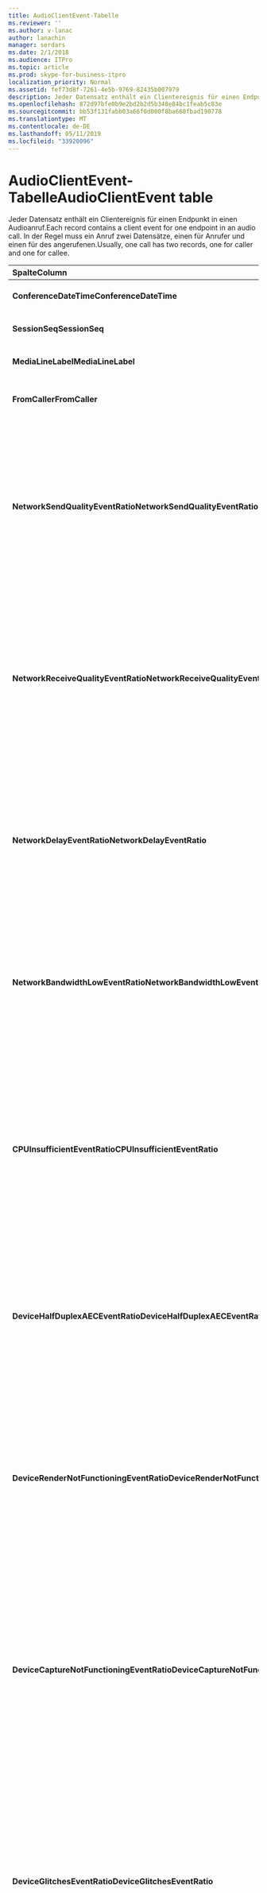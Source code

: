 ```yaml
---
title: AudioClientEvent-Tabelle
ms.reviewer: ''
ms.author: v-lanac
author: lanachin
manager: serdars
ms.date: 2/1/2018
ms.audience: ITPro
ms.topic: article
ms.prod: skype-for-business-itpro
localization_priority: Normal
ms.assetid: fef73d8f-7261-4e5b-9769-82435b007979
description: Jeder Datensatz enthält ein Clientereignis für einen Endpunkt in einen Audioanruf. In der Regel muss ein Anruf zwei Datensätze, einen für Anrufer und einen für des angerufenen.
ms.openlocfilehash: 872d97bfe0b9e2bd2b2d5b348e84bc1feab5c83e
ms.sourcegitcommit: bb53f131fabb03a66f0d000f8ba668fbad190778
ms.translationtype: MT
ms.contentlocale: de-DE
ms.lasthandoff: 05/11/2019
ms.locfileid: "33920096"
---
```

# <a name="audioclientevent-table"></a><span data-ttu-id="e067c-104">AudioClientEvent-Tabelle</span><span class="sxs-lookup"><span data-stu-id="e067c-104">AudioClientEvent table</span></span>
 
<span data-ttu-id="e067c-105">Jeder Datensatz enthält ein Clientereignis für einen Endpunkt in einen Audioanruf.</span><span class="sxs-lookup"><span data-stu-id="e067c-105">Each record contains a client event for one endpoint in an audio call.</span></span> <span data-ttu-id="e067c-106">In der Regel muss ein Anruf zwei Datensätze, einen für Anrufer und einen für des angerufenen.</span><span class="sxs-lookup"><span data-stu-id="e067c-106">Usually, one call has two records, one for caller and one for callee.</span></span>
  
|<span data-ttu-id="e067c-107">**Spalte**</span><span class="sxs-lookup"><span data-stu-id="e067c-107">**Column**</span></span>|<span data-ttu-id="e067c-108">**Datentyp**</span><span class="sxs-lookup"><span data-stu-id="e067c-108">**Data Type**</span></span>|<span data-ttu-id="e067c-109">**Schlüssel/Index**</span><span class="sxs-lookup"><span data-stu-id="e067c-109">**Key/Index**</span></span>|<span data-ttu-id="e067c-110">**Details**</span><span class="sxs-lookup"><span data-stu-id="e067c-110">**Details**</span></span>|
|:-----|:-----|:-----|:-----|
|<span data-ttu-id="e067c-111">**ConferenceDateTime**</span><span class="sxs-lookup"><span data-stu-id="e067c-111">**ConferenceDateTime**</span></span> <br/> |<span data-ttu-id="e067c-112">datetime</span><span class="sxs-lookup"><span data-stu-id="e067c-112">datetime</span></span>  <br/> |<span data-ttu-id="e067c-113">Primary</span><span class="sxs-lookup"><span data-stu-id="e067c-113">Primary</span></span>  <br/> |<span data-ttu-id="e067c-114">Verweis von der [MediaLine-Tabelle](medialine-0.md).</span><span class="sxs-lookup"><span data-stu-id="e067c-114">Referenced from the [MediaLine table](medialine-0.md).</span></span>  <br/> |
|<span data-ttu-id="e067c-115">**SessionSeq**</span><span class="sxs-lookup"><span data-stu-id="e067c-115">**SessionSeq**</span></span> <br/> |<span data-ttu-id="e067c-116">int</span><span class="sxs-lookup"><span data-stu-id="e067c-116">int</span></span>  <br/> |<span data-ttu-id="e067c-117">Primary</span><span class="sxs-lookup"><span data-stu-id="e067c-117">Primary</span></span>  <br/> |<span data-ttu-id="e067c-118">Verweis von der [MediaLine-Tabelle](medialine-0.md).</span><span class="sxs-lookup"><span data-stu-id="e067c-118">Referenced from the [MediaLine table](medialine-0.md).</span></span>  <br/> |
|<span data-ttu-id="e067c-119">**MediaLineLabel**</span><span class="sxs-lookup"><span data-stu-id="e067c-119">**MediaLineLabel**</span></span> <br/> |<span data-ttu-id="e067c-120">tinyint</span><span class="sxs-lookup"><span data-stu-id="e067c-120">tinyint</span></span>  <br/> |<span data-ttu-id="e067c-121">Primary</span><span class="sxs-lookup"><span data-stu-id="e067c-121">Primary</span></span>  <br/> |<span data-ttu-id="e067c-122">Verweis von der [MediaLine-Tabelle](medialine-0.md).</span><span class="sxs-lookup"><span data-stu-id="e067c-122">Referenced from the [MediaLine table](medialine-0.md).</span></span>  <br/> |
|<span data-ttu-id="e067c-123">**FromCaller**</span><span class="sxs-lookup"><span data-stu-id="e067c-123">**FromCaller**</span></span> <br/> |<span data-ttu-id="e067c-124">bit</span><span class="sxs-lookup"><span data-stu-id="e067c-124">bit</span></span>  <br/> |<span data-ttu-id="e067c-125">Primary</span><span class="sxs-lookup"><span data-stu-id="e067c-125">Primary</span></span>  <br/> |<span data-ttu-id="e067c-126">0: Daten des angerufenen</span><span class="sxs-lookup"><span data-stu-id="e067c-126">0: Callee's data</span></span>  <br/> <span data-ttu-id="e067c-127">1: Daten des Anrufers</span><span class="sxs-lookup"><span data-stu-id="e067c-127">1: Caller's data</span></span>  <br/> |
|<span data-ttu-id="e067c-128">**NetworkSendQualityEventRatio**</span><span class="sxs-lookup"><span data-stu-id="e067c-128">**NetworkSendQualityEventRatio**</span></span> <br/> |<span data-ttu-id="e067c-129">decimal(5,2)</span><span class="sxs-lookup"><span data-stu-id="e067c-129">decimal(5,2)</span></span>  <br/> | <br/> |<span data-ttu-id="e067c-130">Prozentsatz von Sitzungen, in denen das NetworkSendQuality-Ereignis ausgelöst wurde 'Beschädigten' Zustand.</span><span class="sxs-lookup"><span data-stu-id="e067c-130">Percentage of session the NetworkSendQuality event was fired for 'Bad' state.</span></span>  <br/> <span data-ttu-id="e067c-131">Netzwerkqualität in Bezug auf Jitter oder Paketverlusten erheblich ist und die Qualität der gesendeten Audiodaten beeinträchtigen.</span><span class="sxs-lookup"><span data-stu-id="e067c-131">Network quality in terms of jitter or packet loss is severe and impacting the quality of audio being sent.</span></span>  <br/> |
|<span data-ttu-id="e067c-132">**NetworkReceiveQualityEventRatio**</span><span class="sxs-lookup"><span data-stu-id="e067c-132">**NetworkReceiveQualityEventRatio**</span></span> <br/> |<span data-ttu-id="e067c-133">decimal(5,2)</span><span class="sxs-lookup"><span data-stu-id="e067c-133">decimal(5,2)</span></span>  <br/> | <br/> |<span data-ttu-id="e067c-134">Prozentsatz von Sitzungen, in denen das ReceiveSendQuality-Ereignis ausgelöst wurde 'Beschädigten' Zustand.</span><span class="sxs-lookup"><span data-stu-id="e067c-134">Percentage of session the ReceiveSendQuality event was fired for 'Bad' state.</span></span>  <br/> <span data-ttu-id="e067c-135">Netzwerkqualität in Bezug auf Jitter oder Paketverlusten erheblich ist und die Qualität der empfangenen Audiodaten beeinträchtigen.</span><span class="sxs-lookup"><span data-stu-id="e067c-135">Network quality in terms of jitter or packet loss is severe and impacting the quality of audio being received.</span></span>  <br/> |
|<span data-ttu-id="e067c-136">**NetworkDelayEventRatio**</span><span class="sxs-lookup"><span data-stu-id="e067c-136">**NetworkDelayEventRatio**</span></span> <br/> |<span data-ttu-id="e067c-137">decimal(5,2)</span><span class="sxs-lookup"><span data-stu-id="e067c-137">decimal(5,2)</span></span>  <br/> | <br/> |<span data-ttu-id="e067c-138">Prozentsatz von Sitzungen, in denen das Delay-Ereignis ausgelöst wurde 'Beschädigten' Zustand.</span><span class="sxs-lookup"><span data-stu-id="e067c-138">Percentage of session the Delay event was fired for 'Bad' state.</span></span> <span data-ttu-id="e067c-139">Netzwerklatenz wird erheblich und Paketverlust beeinflusst die Erfahrung von interaktiven Kommunikation verhindern</span><span class="sxs-lookup"><span data-stu-id="e067c-139">Network latency is severe and impacting the experience by preventing interactive communication</span></span>  <br/> |
|<span data-ttu-id="e067c-140">**NetworkBandwidthLowEventRatio**</span><span class="sxs-lookup"><span data-stu-id="e067c-140">**NetworkBandwidthLowEventRatio**</span></span> <br/> |<span data-ttu-id="e067c-141">decimal(5,2)</span><span class="sxs-lookup"><span data-stu-id="e067c-141">decimal(5,2)</span></span>  <br/> | <br/> |<span data-ttu-id="e067c-142">Prozentsatz von Sitzungen, in denen das LowBandwidth-Ereignis ausgelöst wurde 'Beschädigten' Zustand.</span><span class="sxs-lookup"><span data-stu-id="e067c-142">Percentage of session the LowBandwidth event was fired for 'Bad' state.</span></span> <span data-ttu-id="e067c-143">Die verfügbare Bandbreite ist für eine akzeptable VoIP wünschen unzureichend.</span><span class="sxs-lookup"><span data-stu-id="e067c-143">The available bandwidth is insufficient for an acceptable voice experience.</span></span>  <br/> |
|<span data-ttu-id="e067c-144">**CPUInsufficientEventRatio**</span><span class="sxs-lookup"><span data-stu-id="e067c-144">**CPUInsufficientEventRatio**</span></span> <br/> |<span data-ttu-id="e067c-145">decimal(5,2)</span><span class="sxs-lookup"><span data-stu-id="e067c-145">decimal(5,2)</span></span>  <br/> | <br/> |<span data-ttu-id="e067c-146">Prozentsatz von Sitzungen, in denen das nicht genügend CPU-Ereignis ausgelöst wurde 'Beschädigten' Zustand.</span><span class="sxs-lookup"><span data-stu-id="e067c-146">Percentage of session the insufficient CPU event was fired for 'Bad' state.</span></span> <span data-ttu-id="e067c-147">Es gibt nicht genügend CPU-Zyklen für die Verarbeitung mit den aktuellen Modalitäten und Clientanwendungen verwendet.</span><span class="sxs-lookup"><span data-stu-id="e067c-147">There are insufficient CPU cycles for processing with the current modalities and applications in use.</span></span> <span data-ttu-id="e067c-148">Daraufhin wird die Verzerrungen mit der Audiokanal.</span><span class="sxs-lookup"><span data-stu-id="e067c-148">This causes distortions with the audio channel.</span></span>  <br/> |
|<span data-ttu-id="e067c-149">**DeviceHalfDuplexAECEventRatio**</span><span class="sxs-lookup"><span data-stu-id="e067c-149">**DeviceHalfDuplexAECEventRatio**</span></span> <br/> |<span data-ttu-id="e067c-150">decimal(5,2)</span><span class="sxs-lookup"><span data-stu-id="e067c-150">decimal(5,2)</span></span>  <br/> | <br/> |<span data-ttu-id="e067c-151">Prozentsatz von Sitzungen, in denen das DeviceHalfDuplexAEC-Ereignis ausgelöst wurde 'Beschädigten' Zustand.</span><span class="sxs-lookup"><span data-stu-id="e067c-151">Percentage of session the DeviceHalfDuplexAEC event was fired for 'Bad' state.</span></span> <span data-ttu-id="e067c-152">Um Echoeffekte zu verhindern, dass das System hat Geben Sie Hälfte Duplex.</span><span class="sxs-lookup"><span data-stu-id="e067c-152">In order to prevent echo, the system has enter half duplex.</span></span>  <br/> |
|<span data-ttu-id="e067c-153">**DeviceRenderNotFunctioningEventRatio**</span><span class="sxs-lookup"><span data-stu-id="e067c-153">**DeviceRenderNotFunctioningEventRatio**</span></span> <br/> |<span data-ttu-id="e067c-154">decimal(5,2)</span><span class="sxs-lookup"><span data-stu-id="e067c-154">decimal(5,2)</span></span>  <br/> | <br/> |<span data-ttu-id="e067c-155">Prozentsatz von Sitzungen, in denen das DeviceRenderNotFunctioning-Ereignis ausgelöst wurde 'Beschädigten' Zustand.</span><span class="sxs-lookup"><span data-stu-id="e067c-155">Percentage of session the DeviceRenderNotFunctioning event was fired for 'Bad' state.</span></span> <span data-ttu-id="e067c-156">Das aktuell für die Sitzung verwendete darstellungsgerät funktioniert nicht richtig.</span><span class="sxs-lookup"><span data-stu-id="e067c-156">The render device currently being used for the session is not functioning correctly.</span></span> <span data-ttu-id="e067c-157">Dies kann unidirektionale Audioprobleme verursachen.</span><span class="sxs-lookup"><span data-stu-id="e067c-157">This can cause one-way audio issues.</span></span>  <br/> |
|<span data-ttu-id="e067c-158">**DeviceCaptureNotFunctioningEventRatio**</span><span class="sxs-lookup"><span data-stu-id="e067c-158">**DeviceCaptureNotFunctioningEventRatio**</span></span> <br/> |<span data-ttu-id="e067c-159">decimal(5,2)</span><span class="sxs-lookup"><span data-stu-id="e067c-159">decimal(5,2)</span></span>  <br/> | <br/> |<span data-ttu-id="e067c-160">Prozentsatz von Sitzungen, in denen das DeviceCaptureNotFunctioning-Ereignis ausgelöst wurde 'Beschädigten' Zustand.</span><span class="sxs-lookup"><span data-stu-id="e067c-160">Percentage of session the DeviceCaptureNotFunctioning event was fired for 'Bad' state.</span></span> <span data-ttu-id="e067c-161">Das aktuell für die Sitzung verwendete Aufnahmegerät ist nicht ordnungsgemäß funktionsfähig.</span><span class="sxs-lookup"><span data-stu-id="e067c-161">The capture device currently being used for the session is not functioning correctly.</span></span> <span data-ttu-id="e067c-162">Dies kann unidirektionale Audioprobleme verursachen.</span><span class="sxs-lookup"><span data-stu-id="e067c-162">This can cause one-way audio issues.</span></span>  <br/> |
|<span data-ttu-id="e067c-163">**DeviceGlitchesEventRatio**</span><span class="sxs-lookup"><span data-stu-id="e067c-163">**DeviceGlitchesEventRatio**</span></span> <br/> |<span data-ttu-id="e067c-164">decimal(5,2)</span><span class="sxs-lookup"><span data-stu-id="e067c-164">decimal(5,2)</span></span>  <br/> | <br/> |<span data-ttu-id="e067c-165">Prozentsatz von Sitzungen, in denen das DeviceGlitches-Ereignis ausgelöst wurde 'Beschädigten' Zustand.</span><span class="sxs-lookup"><span data-stu-id="e067c-165">Percentage of session the DeviceGlitches event was fired for 'Bad' state.</span></span> <span data-ttu-id="e067c-166">Schwerwiegender Fehler sind in das Rendering des Verzerrungen verursacht Audio vorhanden.</span><span class="sxs-lookup"><span data-stu-id="e067c-166">There are severe glitches in the rendering of audio which is causing distortions.</span></span> <span data-ttu-id="e067c-167">Dieser Fehler können durch Treiberprobleme, zurückgestellte Verfahren Anrufe (DPC) Storm (Treiber) und hohe CPU-Auslastung verursacht werden.</span><span class="sxs-lookup"><span data-stu-id="e067c-167">These glitches can be caused by driver issues, deferred procedure calls (DPC) storm (drivers), and high CPU usage.</span></span>  <br/> |
|<span data-ttu-id="e067c-168">**DeviceLowSNREventRatio**</span><span class="sxs-lookup"><span data-stu-id="e067c-168">**DeviceLowSNREventRatio**</span></span> <br/> |<span data-ttu-id="e067c-169">decimal(5,2)</span><span class="sxs-lookup"><span data-stu-id="e067c-169">decimal(5,2)</span></span>  <br/> | <br/> |<span data-ttu-id="e067c-170">Prozentsatz von Sitzungen, in denen das DeviceLowSNR-Ereignis ausgelöst wurde 'Beschädigten' Zustand.</span><span class="sxs-lookup"><span data-stu-id="e067c-170">Percentage of session the DeviceLowSNR event was fired for 'Bad' state.</span></span> <span data-ttu-id="e067c-171">Qualität der Aufnahme ist entweder sehr niedrige sehr laut oder Benutzer spricht zu weit vom Mikrofon.</span><span class="sxs-lookup"><span data-stu-id="e067c-171">The capture quality is very poor, either very noisy or user is talking too far away from the microphone.</span></span> <span data-ttu-id="e067c-172">Dadurch werden Verzerrungen.</span><span class="sxs-lookup"><span data-stu-id="e067c-172">This will cause distortions.</span></span>  <br/> |
|<span data-ttu-id="e067c-173">**DeviceLowSpeechLevelEventRatio**</span><span class="sxs-lookup"><span data-stu-id="e067c-173">**DeviceLowSpeechLevelEventRatio**</span></span> <br/> |<span data-ttu-id="e067c-174">decimal(5,2)</span><span class="sxs-lookup"><span data-stu-id="e067c-174">decimal(5,2)</span></span>  <br/> | <br/> |<span data-ttu-id="e067c-175">Prozentsatz von Sitzungen, in denen das DeviceLowSpeechLevel-Ereignis ausgelöst wurde 'Beschädigten' Zustand.</span><span class="sxs-lookup"><span data-stu-id="e067c-175">Percentage of session the DeviceLowSpeechLevel event was fired for 'Bad' state.</span></span> <span data-ttu-id="e067c-176">Sprachpegel des Benutzers ist zu niedrig, und das System nicht erhöht werden alle weiter.</span><span class="sxs-lookup"><span data-stu-id="e067c-176">User's speech level is too low and the system cannot increase it any further.</span></span> <span data-ttu-id="e067c-177">Dies kann entweder Verzerrungen oder als unidirektionale audioübertragung wahrgenommen.</span><span class="sxs-lookup"><span data-stu-id="e067c-177">This can either cause distortions or perceived as one-way audio.</span></span>  <br/> |
|<span data-ttu-id="e067c-178">**DeviceClippingEventRatio**</span><span class="sxs-lookup"><span data-stu-id="e067c-178">**DeviceClippingEventRatio**</span></span> <br/> |<span data-ttu-id="e067c-179">Decimal(5,2)</span><span class="sxs-lookup"><span data-stu-id="e067c-179">Decimal(5,2)</span></span>  <br/> | <br/> |<span data-ttu-id="e067c-180">Prozentsatz von Sitzungen, in denen das DeviceClipping-Ereignis ausgelöst wurde 'Beschädigten' Zustand.</span><span class="sxs-lookup"><span data-stu-id="e067c-180">Percentage of session the DeviceClipping event was fired for 'Bad' state.</span></span>  <br/> <span data-ttu-id="e067c-181">Wenn in Ihrer Nähe End-Spracherkennung das Mikrofon clips, hört weit End Distortion aufgrund Clipping.</span><span class="sxs-lookup"><span data-stu-id="e067c-181">When near-end speech clips the microphone, far-end hears distortion due to clipping.</span></span> <span data-ttu-id="e067c-182">Es ist wichtig, in der Nähe End Mikrofon, Clipping zu vermeiden.</span><span class="sxs-lookup"><span data-stu-id="e067c-182">It is important to avoid near-end microphone clipping.</span></span>  <br/> |
|<span data-ttu-id="e067c-183">**DeviceEchoEventRatio**</span><span class="sxs-lookup"><span data-stu-id="e067c-183">**DeviceEchoEventRatio**</span></span> <br/> |<span data-ttu-id="e067c-184">decimal(5,2)</span><span class="sxs-lookup"><span data-stu-id="e067c-184">decimal(5,2)</span></span>  <br/> | <br/> |<span data-ttu-id="e067c-185">Prozentsatz von Sitzungen, in denen das DeviceEchoEvent-Ereignis ausgelöst wurde 'Beschädigten' Zustand.</span><span class="sxs-lookup"><span data-stu-id="e067c-185">Percentage of session the DeviceEchoEvent event was fired for 'Bad' state.</span></span> <span data-ttu-id="e067c-186">Gerät oder Setup verursacht Echo des Systems nicht mehr auszugleichen.</span><span class="sxs-lookup"><span data-stu-id="e067c-186">Device or setup is causing echo beyond the ability of the system to compensate.</span></span>  <br/> |
|<span data-ttu-id="e067c-187">**DeviceNearEndToEchoRatioEventRatio**</span><span class="sxs-lookup"><span data-stu-id="e067c-187">**DeviceNearEndToEchoRatioEventRatio**</span></span> <br/> |<span data-ttu-id="e067c-188">decimal(5,2)</span><span class="sxs-lookup"><span data-stu-id="e067c-188">decimal(5,2)</span></span>  <br/> | <br/> |<span data-ttu-id="e067c-189">Prozentsatz von Sitzungen, in denen das DeviceNearEndToEchoRatio-Ereignis ausgelöst wurde 'Beschädigten' Zustand.</span><span class="sxs-lookup"><span data-stu-id="e067c-189">Percentage of session the DeviceNearEndToEchoRatio event was fired for 'Bad' state.</span></span> <span data-ttu-id="e067c-190">Sprache des Benutzers ist zu niedrig im Vergleich zu das Echo aufgezeichnet werden, die die Benutzer-Erlebnis wirkt sich auf, da es wie einfach ist beschränkt, einen Benutzer zu unterbrechen.</span><span class="sxs-lookup"><span data-stu-id="e067c-190">The user's speech is too low compared to the echo being captured which impacts the users experience because it limits how easy it is to interrupt a user.</span></span> <span data-ttu-id="e067c-191">Reduzieren Sie die Lautstärke des Lautsprechers, führen Sie das Mikrofon näher an der Sprecher.</span><span class="sxs-lookup"><span data-stu-id="e067c-191">Reduce speaker volume, move the microphone closer to the talker.</span></span>  <br/> |
|<span data-ttu-id="e067c-192">**DeviceMultipleEndpointsEventCount**</span><span class="sxs-lookup"><span data-stu-id="e067c-192">**DeviceMultipleEndpointsEventCount**</span></span> <br/> |<span data-ttu-id="e067c-193">int</span><span class="sxs-lookup"><span data-stu-id="e067c-193">int</span></span>  <br/> ||<span data-ttu-id="e067c-194">Anzahl von Fehlern bei der Sitzungen, in denen das DeviceMultipleEndpoints-Ereignis ausgelöst wurde 'Beschädigten' Zustand.</span><span class="sxs-lookup"><span data-stu-id="e067c-194">Number of times during session the DeviceMultipleEndpoints event was fired for 'Bad' state.</span></span> <span data-ttu-id="e067c-195">Mehrere audioendpunkte in derselben Sitzung erkannt und das System wurde durch die Reduzierung von Render Volume Vergütung.</span><span class="sxs-lookup"><span data-stu-id="e067c-195">Multiple audio endpoints in the same session detected and the system has compensated by reducing render volume.</span></span>  <br/> |
|<span data-ttu-id="e067c-196">**DeviceHowlingEventCount**</span><span class="sxs-lookup"><span data-stu-id="e067c-196">**DeviceHowlingEventCount**</span></span> <br/> |<span data-ttu-id="e067c-197">int</span><span class="sxs-lookup"><span data-stu-id="e067c-197">int</span></span>  <br/> | <br/> |<span data-ttu-id="e067c-198">Anzahl von Fehlern bei der Sitzungen, in denen das DeviceHowlingEvent-Ereignis ausgelöst wurde 'Beschädigten' Zustand.</span><span class="sxs-lookup"><span data-stu-id="e067c-198">Number of times during session the DeviceHowlingEvent event was fired for 'Bad' state.</span></span> <span data-ttu-id="e067c-199">Audiorückkopplung Schleife entdeckt (verursacht durch mehrere Endpunkte, die Freigabe von audio Pfad).</span><span class="sxs-lookup"><span data-stu-id="e067c-199">Audio feedback loop detected (caused by multiple endpoints sharing audio path).</span></span>  <br/> |
|<span data-ttu-id="e067c-200">**DeviceRenderZeroVolumeEventRatio**</span><span class="sxs-lookup"><span data-stu-id="e067c-200">**DeviceRenderZeroVolumeEventRatio**</span></span> <br/> |<span data-ttu-id="e067c-201">decimal(5,2)</span><span class="sxs-lookup"><span data-stu-id="e067c-201">decimal(5,2)</span></span>  <br/> ||<span data-ttu-id="e067c-202">Prozentsatz von Sitzungen das DeviceRenderZeroVolume-Ereignis wurde ausgelöst wird, der "fehlerhafte" Zustand.</span><span class="sxs-lookup"><span data-stu-id="e067c-202">Percentage of session the DeviceRenderZeroVolume event was fired for being in the "Bad' state.</span></span> <span data-ttu-id="e067c-203">Das darstellungsgerät wurde ohne Lautstärke festgelegt.</span><span class="sxs-lookup"><span data-stu-id="e067c-203">The render device was set to zero volume.</span></span>  <br/> <span data-ttu-id="e067c-204">Diese Spalte wurde in Microsoft Lync Server 2013 eingeführt.</span><span class="sxs-lookup"><span data-stu-id="e067c-204">This column was introduced in Microsoft Lync Server 2013.</span></span>  <br/> |
|<span data-ttu-id="e067c-205">**DeviceRenderMuteEventRatio**</span><span class="sxs-lookup"><span data-stu-id="e067c-205">**DeviceRenderMuteEventRatio**</span></span> <br/> |<span data-ttu-id="e067c-206">decimal(5,2)</span><span class="sxs-lookup"><span data-stu-id="e067c-206">decimal(5,2)</span></span>  <br/> ||<span data-ttu-id="e067c-207">Prozentsatz von Sitzungen das DeviceRenderMute-Ereignis wurde ausgelöst wird, der "fehlerhafte" Zustand.</span><span class="sxs-lookup"><span data-stu-id="e067c-207">Percentage of session the DeviceRenderMute event was fired for being in the "Bad' state.</span></span> <span data-ttu-id="e067c-208">Das darstellungsgerät wurde stumm geschaltet.</span><span class="sxs-lookup"><span data-stu-id="e067c-208">The render device was muted.</span></span>  <br/> <span data-ttu-id="e067c-209">Diese Spalte wurde in Microsoft Lync Server 2013 eingeführt.</span><span class="sxs-lookup"><span data-stu-id="e067c-209">This column was introduced in Microsoft Lync Server 2013.</span></span>  <br/> |
   

